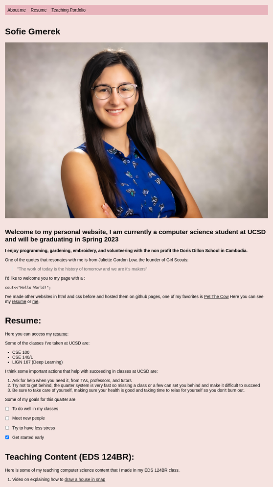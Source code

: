 <style>
body, html{
    background-color: #F5E3E0;
    font-family: Tahoma, sans-serif;
    color: black;
    scroll-behavior: smooth;
    margin-top: 50px;
    margin: auto;
    justify-content: center;
    max-width: 960px;
}

.nav ul{
  background-color: #e8b4bc;;
  list-style-type: none;
  margin: 0px;
  margin-bottom:10px;
  padding: 0;
  overflow: hidden;
  color: black;
}

.nav li{
   display: inline;
   float: left;
       color: black;
}

.nav a{
  display: block;
  padding: 8px;
      color: black;

}

.nav li a:hover {
  background-color:  #D282A6;
}


 </style>

<div class="nav">
<ul >
  <li><a href="#headshot">About me</a></li>
  <li ><a  href="#resume">Resume</a></li>
  <li><a href="#teaching">Teaching Portfolio</a></li>
</ul>
</div>



# Sofie Gmerek


<a name="headshot"></a>![my_headshot](headshot1.jpeg) 
## Welcome to my personal website, I am currently a computer science student at UCSD and will be graduating in Spring 2023

**I enjoy programming, gardening, embroidery, and volunteering with the non profit the Doris Dillon School in Cambodia.**

One of the quotes that resonates with me is from Juliette Gordon Low, the founder of Girl Scouts:
>"The work of today is the history of tomorrow and we are it's makers" 

I'd like to welcome you to my page with a : 

``` cout<<"Hello World!"; ```


I've made other websites in html and css before and hosted them on github pages, one of my favorites is [Pet The Cow](https://petthecow.com/)
Here you can see my [resume](#resume) or [me](#headshot).



# <a name="resume"></a> Resume:
Here you can access my [resume](resume.png):


Some of the classes I've taken at UCSD are: 
- CSE 100 
- CSE 140/L 
- LIGN 167 (Deep Learning)

I think some important actions that help with succeeding in classes at UCSD are:
1. Ask for help when you need it, from TAs, professors, and tutors
2. Try not to get behind, the quarter system is very fast so missing a class or a few can set you behind and make it difficult to succeed
3. Be sure to take care of yourself, making sure your health is good and taking time to relax for yourself so you don't burn out.

Some of my goals for this quarter are
- [ ] To do well in my classes
- [ ] Meet new people
- [ ] Try to have less stress
- [X] Get started early


# <a name="teaching"></a> Teaching Content (EDS 124BR):

Here is some of my teaching computer science content that I made in my EDS 124BR class.

1. Video on explaining how to [draw a house in snap](https://youtu.be/JIGq2CLCKLk)
